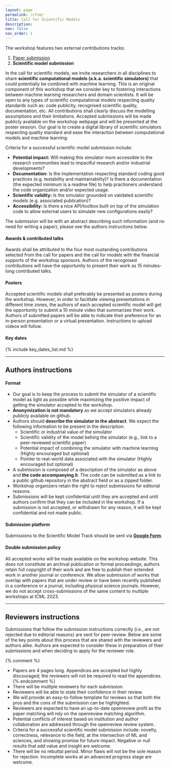 ```yaml
---
layout: page
permalink: /cfsm/
title: Call for Scientific Models
description:
nav: false
nav_order: 1
---
```


The workshop features two external contributions tracks:
1. [Paper submission](/2023/cfp/)
2. **Scientific model submission**

In the call for scientific models, we invite researchers in all disciplines to share **scientific computational models (a.k.a. scientific simulators)** that could potentially be combined with machine learning.
This is an original component of this workshop that we consider key to fostering interactions between machine learning researchers and domain scientists. It will be open to any types of scientific computational models respecting quality standards such as: code publicity, recognised scientific quality, documentation, etc. All contributions shall clearly discuss the modelling assumptions and their limitations. Accepted submissions will be made publicly available on the workshop webpage and will be presented at the poster session. Our goal is to create a digital library of scientific simulators respecting quality standard and ease the interaction between computational models and machine learning.

Criteria for a successful scientific model submission include:
- **Potential impact:** Will making this simulator more accessible to the research communities lead to impactful research and/or industrial developments?
- **Documentation:** Is the implementation respecting standard coding good practices (e.g. testability and maintainability)? Is there a documentation (the expected minimum is a readme file) to help practioners understand the code organization and/or expected usage.
- **Scientific validity:** Is the simulator grounded on validated scientific models (e.g. associated publication)?
- **Accessibility:** Is there a nice API/toolbox built on top of the simulation code to allow external users to simulate new configurations easily?

The submission will be with an abstract describing such information (and no need for writing a paper); please see the authors instructions below.

#### Awards & contributed talks
Awards shall be attributed to the four most oustanding contributions selected from the call for papers and the call for models with the financial supports of the workshop sponsors. Authors of the recognised contributions will have the opportunity to present their work as 15 minutes-long contributed talks.

#### Posters
Accepted scientific models shall preferably be presented as posters during the workshop. However, in order to facilitate viewing presentations in different time zones, the authors of each accepted scientific model will get the opportunity to submit a 10 minute video that summarizes their work. Authors of submitted papers will be able to indicate their preference for an in-person presentation or a virtual presentation. Instructions to upload videos will follow.

#### Key dates

{% include key_dates_list.md %}

---

## Authors instructions

#### Format
- Our goal is to keep the process to submit the simulator of a scientific model as light as possible while maximizing the positive impact of getting the simulator accepted to the workshop.
- **Anonymization is not mandatory** as we accept simulators already publicly available on github.
- Authors should **describe the simulator in the abstract**. We expect the following information to be present in the description:
    - Scientific or industrial value of the simulator
    - Scientific validity of the model behing the simulator (e.g., link to a peer-reviewed scientific paper)
    - Potential impact of combining the simulator with machine learning (Highly encouraged but optional)
    - Pointer to real-world data associated with the simulator (Highly encouraged but optional)
- A submission is composed of a description of the simulator as above and **the code accompanying it**. The code can be submitted as a link to a public github repository in the abstract field or as a zipped folder.
- Workshop organizers retain the right to reject submissions for editorial reasons.
- Submissions will be kept confidential until they are accepted and until authors confirm that they can be included in the workshop. If a submission is not accepted, or withdrawn for any reason, it will be kept confidential and not made public.

#### Submission platform
Submissions to the Scientific Model Track should be sent via **[Google Form](https://docs.google.com/forms/d/e/1FAIpQLSfbkOco4cfGZ557udp4vfsiyQlHiJsvmU3JUTelWLJ4AxnCYQ/viewform)**.

#### Double submission policy
All accepted works will be made available on the workshop website. This does not constitute an archival publication or formal proceedings; authors retain full copyright of their work and are free to publish their extended work in another journal or conference. We allow submission of works that overlap with papers that are under review or have been recently published in a conference or a journal, including physical science journals. However, we do not accept cross-submissions of the same content to multiple workshops at ICML 2023.

---

## Reviewers instructions
Submissions that follow the submission instructions correctly (i.e., are not rejected due to editorial reasons) are sent for peer-review. Below are some of the key points about this process that are shared with the reviewers and authors alike. Authors are expected to consider these in preparation of their submissions and when deciding to apply for the reviewer role.

{% comment %}
- Papers are 4 pages long. Appendices are accepted but highly discouraged; the reviewers will not be required to read the appendices.
{% endcomment %}
- There will be multiple reviewers for each submission.
- Reviewers will be able to state their confidence in their review.
- We will provide an easy-to-follow template for reviews so that both the pros and the cons of the submission can be highlighted.
- Reviewers are expected to have an up-to-date openreview profil as the paper matching will rely on the openreview matching algorithm.
- Potential conflicts of interest based on institution and author collaboration are addressed through the openreview review system.
- Criteria for a successful scientific model submission include: novelty, correctness, relevance to the field, at the intersection of ML and sciences, and showing promise for future impact. Negative or null results that add value and insight are welcome.
- There will be no rebuttal period. Minor flaws will not be the sole reason for rejection. Incomplete works at an advanced progress stage are welcome.
